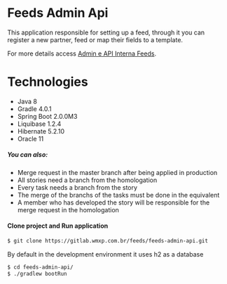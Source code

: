 # Feeds Admin Api

This application responsible for setting up a feed, through it you can register a new partner, feed or map their fields to a template.

For more details access [Admin e API Interna Feeds](https://confluence.wmxp.com.br/display/MI/2.+Admin+e+API+interna+Feeds).

# Technologies

  - Java 8
  - Gradle 4.0.1
  - Spring Boot 2.0.0M3
  - Liquibase 1.2.4
  - Hibernate 5.2.10
  - Oracle 11


##### You can also:


- Merge request in the master branch after being applied in production
- All stories need a branch from the homologation
- Every task needs a branch from the story
- The merge of the branchs of the tasks must be done in the equivalent
- A member who has developed the story will be responsible for the merge request in the homologation


#### Clone project and Run application

```sh
$ git clone https://gitlab.wmxp.com.br/feeds/feeds-admin-api.git
```

By default in the development environment it uses h2 as a database

```sh
$ cd feeds-admin-api/
$ ./gradlew bootRun
```